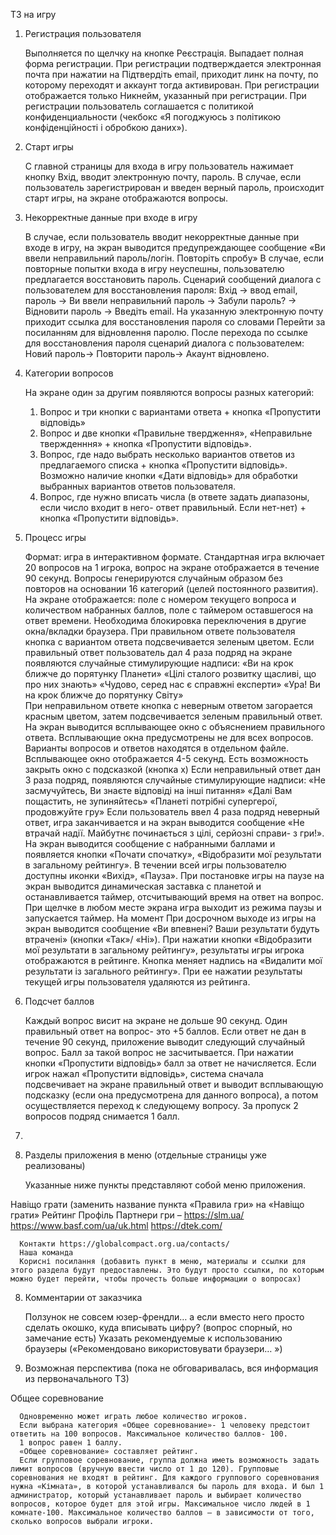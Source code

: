 ТЗ на игру

1. Регистрация пользователя

      Выполняется по щелчку на кнопке Реєстрація. Выпадает полная форма регистрации. При регистрации подтверждается электронная почта при нажатии на Підтвердіть email, приходит линк на почту, по которому переходят и аккаунт тогда активирован. При регистрации отображается только Никнейм, указанный при регистрации. При регистрации пользователь соглашается с политикой конфиденциальности (чекбокс «Я погоджуюсь з політикою конфіденційності і обробкою даних»).
      
2. Старт игры
      
      С главной страницы для входа в игру пользователь нажимает кнопку Вхід, вводит электронную почту, пароль. В случае, если пользователь зарегистрирован и введен верный пароль, происходит старт игры, на экране отображаются вопросы.
      
3. Некорректные данные при входе в игру
      
      В случае, если пользователь вводит некорректные данные при входе в игру, на экран выводится предупреждающее сообщение «Ви ввели неправильний пароль/логін. Повторіть спробу»
      В случае, если повторные попытки входа в игру неуспешны, пользователю предлагается восстановить пароль. Сценарий сообщений диалога с пользователем для восстановления пароля: 
      Вхід -> ввод email, пароль -> Ви ввели неправильний пароль -> 
Забули пароль? -> Відновити пароль -> Введіть email. 
      На указанную электронную почту приходит ссылка для восстановления пароля со словами Перейти за посиланням для відновлення паролю. После перехода по ссылке для восстановления пароля сценарий диалога с пользователем: Новий пароль-> Повторити пароль-> Акаунт відновлено.
      
4. Категории вопросов
      
      На экране один за другим появляются вопросы разных категорий: 
      1. Вопрос и три кнопки с вариантами ответа + кнопка «Пропустити відповідь» 
      2. Вопрос и две кнопки «Правильне твердження», «Неправильне твержденння»  + кнопка «Пропустити відповідь».
      3. Вопрос, где надо выбрать несколько вариантов ответов из предлагаемого списка + кнопка «Пропустити відповідь». Возможно наличие кнопки «Дати відповідь» для обработки выбранных вариантов ответов пользователя.
      4. Вопрос, где нужно вписать числа (в ответе задать диапазоны, если число входит в него- ответ правильный. Если нет-нет) + кнопка «Пропустити відповідь».
      
5. Процесс игры
      
      Формат: игра в интерактивном формате. Стандартная игра включает 20 вопросов на 1 игрока, вопрос на экране отображается в течение 90 секунд. Вопросы генерируются случайным образом без повторов на основании 16 категорий (целей постоянного развития).  На экране отображается: поле с номером  текущего вопроса и количеством набранных баллов, поле с таймером оставшегося на ответ времени. Необходима блокировка переключения в другие окна/вкладки браузера.
      При правильном ответе пользователя кнопка с вариантом ответа подсвечивается зеленым цветом.
      Если правильный ответ пользователь дал 4 раза подряд на экране появляются случайные стимулирующие надписи:
      «Ви на  крок ближче до порятунку Планети»
      «Цілі сталого розвитку щасливі, що про них знають»
      «Чудово, серед нас є справжні експерти»
      «Ура! Ви на крок ближче до порятунку Світу»  
      При неправильном ответе кнопка с неверным ответом загорается красным цветом, затем подсвечивается зеленым правильный ответ. На экран выводится всплывающее окно с объяснением правильного ответа. Всплывающие окна предусмотрены не для всех вопросов. Варианты вопросов и ответов находятся в отдельном файле. Всплывающее окно отображается 4-5 секунд. Есть возможность закрыть окно с подсказкой (кнопка х)
      Если неправильный ответ дан 3 раза подряд, появляются случайные стимулирующие надписи: 
      «Не засмучуйтесь, Ви знаєте відповіді на інші питання»
      «Далі Вам пощастить, не зупиняйтесь»
      «Планеті потрібні супергерої, продовжуйте гру»
      Если пользователь ввел 4 раза подряд неверный ответ, игра заканчивается и на экран выводится сообщение «Не втрачай надії. Майбутнє починається з цілі, серйозні справи- з гри!». На экран выводится сообщение с набранными баллами и появляется кнопки «Почати спочатку», «Відобразити мої результати в загальному рейтингу».
      В течении всей игры пользователю доступны иконки «Вихід», «Пауза».
      При постановке игры на паузе на экран выводится динамическая заставка с планетой и останавливается таймер, отсчитывающий время на ответ на вопрос. При щелчке в любом месте экрана игра выходит из режима паузы и запускается таймер. На момент
      При досрочном выходе из игры на экран выводится сообщение «Ви впевнені? Ваши результати будуть втрачені» (кнопки «Так»/ «Ні»). 
      При нажатии кнопки «Відобразити мої результати в загальному рейтингу», результаты игры игрока отображаются в рейтинге. Кнопка меняет надпись на «Видалити мої результати із загального рейтингу». При ее нажатии результаты текущей игры пользователя удаляются из рейтинга.
      
6. Подсчет баллов
      
      Каждый вопрос висит на экране не дольше 90 секунд. 
      Один правильный ответ на вопрос- это +5 баллов.
      Если ответ не дан в течение 90 секунд, приложение выводит следующий случайный вопрос. Балл за такой вопрос не засчитывается. 
      При нажатии кнопки «Пропустити відповідь» балл за ответ не начисляется. Если игрок нажал «Пропустити відповідь», система сначала подсвечивает на экране правильный ответ и выводит всплывающую подсказку (если она предусмотрена для данного вопроса),  а потом осуществляется переход к следующему вопросу. 
      За пропуск 2 вопросов подряд снимается 1 балл. 
      
7. 

7. Разделы приложения в меню (отдельные страницы уже реализованы) 

      Указанные ниже пункты представляют собой меню приложения.
      
Навіщо грати (заменить название пункта «Правила гри» на «Навіщо грати»
      Рейтинг
      Профіль
      Партнери гри – 
      https://slm.ua/
      https://www.basf.com/ua/uk.html
      https://dtek.com/
      
      Контакти https://globalcompact.org.ua/contacts/
      Наша команда 
      Корисні посилання (добавить пункт в меню, материалы и ссылки для этого раздела будут предоставлены. Это будут просто ссылки, по которым можно будет перейти, чтобы прочесть больше информации о вопросах)
      
      
8. Комментарии от заказчика
      
      Ползунок не совсем юзер-френдли… а если вместо него просто сделать окошко, куда вписывать цифру? (вопрос спорный, но замечание есть)
      Указать рекомендуемые к использованию браузеры («Рекомендовано використовувати браузери… ») 
      
9. Возможная перспектива (пока не обговаривалась, вся информация из первоначального ТЗ)
      
Общее соревнование
      
      Одновременно может играть любое количество игроков. 
      Если выбрана категория «Общее соревнование»- 1 человеку предстоит ответить на 100 вопросов. Максимальное количество баллов- 100.
      1 вопрос равен 1 баллу.
      «Общее соревнование» составляет рейтинг.
      Если групповое соревнование, группа должна иметь возможность задать лимит вопросов (вручную ввести число от 1 до 120). Групповые соревнования не входят в рейтинг. Для каждого группового соревнования нужна «Кімната», в которой устанавливался бы пароль для входа. И был 1 администратор, который устанавливает пароль и выбирает количество вопросов, которое будет для этой игры. Максимальное число людей в 1 комнате-100. Максимальное количество баллов – в зависимости от того, сколько вопросов выбрали игроки. 
      
      
